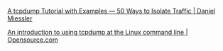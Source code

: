 
[A tcpdump Tutorial with Examples — 50 Ways to Isolate Traffic | Daniel Miessler](https://danielmiessler.com/study/tcpdump/)



[An introduction to using tcpdump at the Linux command line | Opensource.com](https://opensource.com/article/18/10/introduction-tcpdump)
